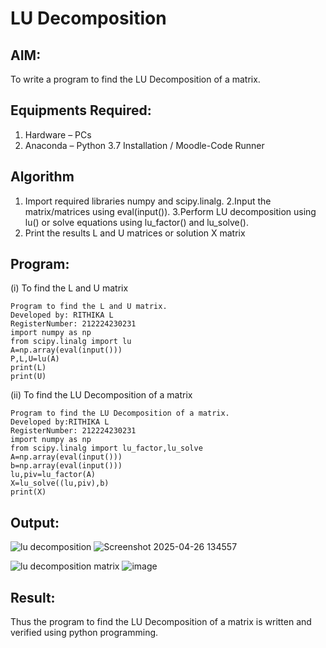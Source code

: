 # LU Decomposition 

## AIM:
To write a program to find the LU Decomposition of a matrix.

## Equipments Required:
1. Hardware – PCs
2. Anaconda – Python 3.7 Installation / Moodle-Code Runner

## Algorithm
 1. Import required libraries numpy and scipy.linalg. 2.Input the matrix/matrices
 using eval(input()). 3.Perform LU decomposition using lu() or solve equations
 using lu_factor() and lu_solve().
 2. Print the results L and U matrices or solution X matrix 

## Program:
(i) To find the L and U matrix
```
Program to find the L and U matrix.
Developed by: RITHIKA L
RegisterNumber: 212224230231
import numpy as np
from scipy.linalg import lu
A=np.array(eval(input()))
P,L,U=lu(A)
print(L)
print(U)
```
(ii) To find the LU Decomposition of a matrix
```
Program to find the LU Decomposition of a matrix.
Developed by:RITHIKA L 
RegisterNumber: 212224230231
import numpy as np
from scipy.linalg import lu_factor,lu_solve
A=np.array(eval(input()))
b=np.array(eval(input()))
lu,piv=lu_factor(A)
X=lu_solve((lu,piv),b)
print(X)

```

## Output:
![lu decomposition]()
![Screenshot 2025-04-26 134557](https://github.com/user-attachments/assets/79b5a8e1-c9c2-4219-a653-06f3c90ba94a)

![lu decomposition matrix]()
![image](https://github.com/user-attachments/assets/3546f1a5-5e20-40b0-9db2-6d570701658a)


## Result:
Thus the program to find the LU Decomposition of a matrix is written and verified using python programming.


